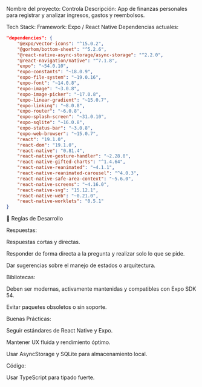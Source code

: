 Nombre del proyecto: Controla
Descripción: App de finanzas personales para registrar y analizar ingresos, gastos y reembolsos.

Tech Stack:
Framework: Expo / React Native
Dependencias actuales:

```json
"dependencies": {
    "@expo/vector-icons": "^15.0.2",
    "@gorhom/bottom-sheet": "^5.2.6",
    "@react-native-async-storage/async-storage": "^2.2.0",
    "@react-navigation/native": "^7.1.8",
    "expo": "~54.0.10",
    "expo-constants": "~18.0.9",
    "expo-file-system": "~19.0.16",
    "expo-font": "~14.0.8",
    "expo-image": "~3.0.8",
    "expo-image-picker": "~17.0.8",
    "expo-linear-gradient": "~15.0.7",
    "expo-linking": "~8.0.8",
    "expo-router": "~6.0.8",
    "expo-splash-screen": "~31.0.10",
    "expo-sqlite": "~16.0.8",
    "expo-status-bar": "~3.0.8",
    "expo-web-browser": "~15.0.7",
    "react": "19.1.0",
    "react-dom": "19.1.0",
    "react-native": "0.81.4",
    "react-native-gesture-handler": "~2.28.0",
    "react-native-gifted-charts": "^1.4.64",
    "react-native-reanimated": "~4.1.1",
    "react-native-reanimated-carousel": "^4.0.3",
    "react-native-safe-area-context": "~5.6.0",
    "react-native-screens": "~4.16.0",
    "react-native-svg": "15.12.1",
    "react-native-web": "~0.21.0",
    "react-native-worklets": "0.5.1"
}
```

🧩 Reglas de Desarrollo

Respuestas:

Respuestas cortas y directas.

Responder de forma directa a la pregunta y realizar solo lo que se pide.

Dar sugerencias sobre el manejo de estados o arquitectura.

Bibliotecas:

Deben ser modernas, activamente mantenidas y compatibles con Expo SDK 54.

Evitar paquetes obsoletos o sin soporte.

Buenas Prácticas:

Seguir estándares de React Native y Expo.

Mantener UX fluida y rendimiento óptimo.

Usar AsyncStorage y SQLite para almacenamiento local.

Código:

Usar TypeScript para tipado fuerte.
